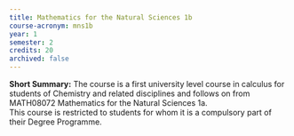 ```yaml
---
title: Mathematics for the Natural Sciences 1b
course-acronym: mns1b
year: 1
semester: 2
credits: 20
archived: false
---
```

**Short Summary:**
The course is a first university level course in calculus for students of Chemistry and related disciplines and follows on from MATH08072 Mathematics for the Natural Sciences 1a.  
This course is restricted to students for whom it is a compulsory part of their Degree Programme.